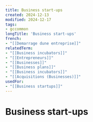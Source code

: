 ```yaml
---
title: Business start-ups
created: 2024-12-13
modified: 2024-12-17
tags:
- gccommon
longTitle: 'Business start-ups'
french:
- "[[Demarrage dune entreprise]]"
relatedTerm:
- "[[Business incubators]]"
- "[[Entrepreneurs]]"
- "[[Businesses]]"
- "[[Business plans]]"
- "[[Business incubators]]"
- "[[Acquisitions (Businesses)]]"
usedFor:
- "[[Business startups]]"
---
```

# Business start-ups
